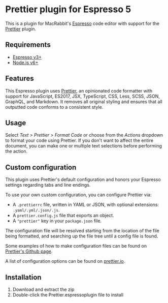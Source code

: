 # Prettier plugin for Espresso 5
This is a plugin for MacRabbit's [Espresso](http://macrabbit.com/espresso/) code editor with support for the [Prettier](https://github.com/prettier/prettier) plugin.

## Requirements
- [Espresso v3+](http://macrabbit.com/espresso/)
- [Node.js v6+](http://nodejs.org/)

## Features
This Espresso plugin uses [Prettier](https://github.com/prettier/prettier), an opinionated code formatter with support for JavaScript, ES2017, JSX, TypeScript, CSS, Less, SCSS, JSON, GraphQL, and Markdown. It removes all original styling and ensures that all outputted code conforms to a consistent style.

## Usage
Select *Text > Prettier > Format Code* or choose from the *Actions* dropdown to format your code using Prettier. If you don't want to affect the entire document, you can make one or multiple text selections before performing the action.

## Custom configuration
This plugin uses Prettier's default configuration and honors your Espresso settings regarding tabs and line endings.

To use your own custom configuration, you can configure Prettier via:

* A `.prettierrc` file, written in YAML or JSON, with optional extensions: `.yaml/.yml/.json/.js`.
* A `prettier.config.js` file that exports an object.
* A `"prettier"` key in your `package.json` file.

The configuration file will be resolved starting from the location of the file being formatted,
and searching up the file tree until a config file is found.

Some examples of how to make configuration files can be found on [Prettier's Github page](https://github.com/prettier/prettier#basic-configuration).

A list of configuration options can be found on [prettier.io](https://prettier.io/docs/en/options.html).

## Installation

1. Download and extract the zip
2. Double-click the Prettier.espressoplugin file to install
